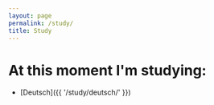 ```yaml
---
layout: page
permalink: /study/
title: Study
---
```


# At this moment I'm studying:

* [Deutsch]({{ '/study/deutsch/' }})

